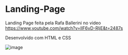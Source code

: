 # Landing-Page

Landing Page feita pela Rafa Ballerini no video https://www.youtube.com/watch?v=llF6vD-RljE&t=2487s

Desenvolvido com HTML e CSS

![image](https://user-images.githubusercontent.com/98984386/217025048-4c92d2e1-1290-43fd-b5d9-89d2ace4d435.png)
